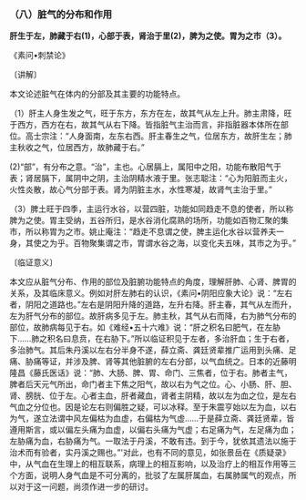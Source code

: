 ### （八）脏气的分布和作用

**肝生于左，肺藏于右(1)，心部于表，肾治于里(2)，脾为之使。胃为之市（3）。**

《素问•刺禁论》

〔讲解〕

本文论述脏气在体内的分部及其主要的功能特点。

（1）肝主人身生发之气，旺于东方，东方在左，故其气从左上升。肺主肃降，旺于西方，西方在右，故其气从右下降。皆指脏气主治而言，非指脏器本体所在部位。高士宗注：“人身面南，左东右西。肝主春生之气，位居东方，故肝生左；肺主秋收之气，位居西方，故肺藏于右。”

(2)“部”，有分布之意。“治”，主也。心居膈上，属阳中之阳，功能布散阳气于表；肾居膈下，属阴中之阴，主治阴精水液于里。张志聪注：“心为阳脏而主火，火性炎散，故心气分部于表。肾为阴脏主水，水性寒凝，故肾气主治于里。”

（3）脾土旺于四季，主运行水谷，以营四脏，功能如同趋走不息的使者，所以称脾为之使。胃主受纳，五谷所归，是水谷消化腐熟的场所，功能如百物汇聚的集市，所以称胃为之市。姚止庵注：“趋走不息谓之使，脾主运化水谷以营养夫一身，其使之为乎。百物聚集谓之市，胃谓水谷之海，以变化夫五味，其市之为乎。”

〔临证意义〕

本文应从脏气分布、作用的部位及脏腑功能特点的角度，理解肝肺、心肾、脾胃的关系，及其临床意义。例如对肝左肺右的认识，《素问•阴阳应象大论》说：“左右者，阴阳之道路也。”左右是阴阳升降的道路，左升右降。肝主春，其气从左而升，左为肝气分布的部位。故肝病多见于左。肺主秋，其气从右而降，右为肺气分布的部位，故肺病每见于右。如《难经•五十六难》说：“肝之积名曰肥气，在左胁下……肺之积名曰息贲，在右胁下。”所以临证积见于左者，多治肝血；生于右者，多治肺气。其后朱丹溪以左右分半身不遂，薛立斋、龚廷贤辈推广运用到头痛、足痛、胁痛等证，并涉及脾、肾等其他脏腑的左右分部，以气血统之。日本的近藤明隆昌《藤氏医话》说：“肺、大肠、脾、胃、命门、三焦者，位于右。肺者主气，脾者后天元气所出，命门者主下焦之阳气，故以右为气之位。心、小肠、肝、胆、肾、膀胱、位于左。心者主血，肝者藏血，肾者主阴精，故以左为血之位，是左右气血之分位也。因是论左右则偏胜之疑，可以冰释。至于朱震亨始以左为血，以右为气，遂立法谓中风左偏枯为血虚，右偏枯为气虚……于是薛立斋、龚廷贤辈，皆遵用斯言，或以偏左头痛为血虚，以偏右头痛为气虚；右足痛为气，左足痛为血；左胁痛为血，右胁痛为气。一取法于丹溪，不敢有违。到于今，犹依其遗法以施于治术而有验者，实丹溪之赐也。”'对此，也有不同的意见，如张景岳在《质疑录》中，从气血在生理上的相互联系，病理上的相互影响，以及治疗上的相互作用等三个方面，说明人身气血是不可分离的，批驳了左属肝属血，右属肺属气的观点，所以对于这一问题，尚须作进一步的研讨。
